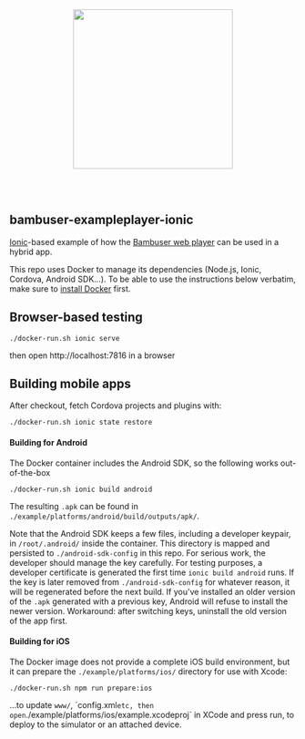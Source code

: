 <div>
  <br/><br />
  <p align="center">
    <a href="https://bambuser.com" target="_blank" align="center">
        <img src="https://bambuser.com/wp-content/themes/bambuser/assets/images/logos/bambuser-logo-horizontal-black.png" width="280">
    </a>
  </p>
  <br/><br />
</div>

bambuser-exampleplayer-ionic
----------------------------

[Ionic](https://ionicframework.com/)-based example of how the
[Bambuser web player](https://bambuser.com/docs/playback/web-player/)
can be used in a hybrid app.

This repo uses Docker to manage its dependencies
(Node.js, Ionic, Cordova, Android SDK...).
To be able to use the instructions below verbatim, make sure to
[install Docker](https://www.docker.com/products/docker) first.


## Browser-based testing

```
./docker-run.sh ionic serve
```
then open http://localhost:7816 in a browser


## Building mobile apps

After checkout, fetch Cordova projects and plugins with:
```
./docker-run.sh ionic state restore
```

#### Building for Android

The Docker container includes the Android SDK, so the following works out-of-the-box
```
./docker-run.sh ionic build android
```
The resulting `.apk` can be found in `./example/platforms/android/build/outputs/apk/`.

Note that the Android SDK keeps a few files, including a developer keypair,
in `/root/.android/` inside the container. This directory is mapped and persisted
to `./android-sdk-config` in this repo. For serious work, the developer should
manage the key carefully. For testing purposes, a developer certificate is generated
the first time `ionic build android` runs. If the key is later removed from
`./android-sdk-config` for whatever reason, it will be regenerated before the next build.
If you've installed an older version of the `.apk` generated with a previous key,
Android will refuse to install the newer version.
Workaround: after switching keys, uninstall the old version of the app first.


#### Building for iOS

The Docker image does not provide a complete iOS build environment, but it can
prepare the `./example/platforms/ios/` directory for use with Xcode:
```
./docker-run.sh npm run prepare:ios
```
...to update `www/`, ´config.xml` etc, then open `./example/platforms/ios/example.xcodeproj`
in XCode and press run, to deploy to the simulator or an attached device.
